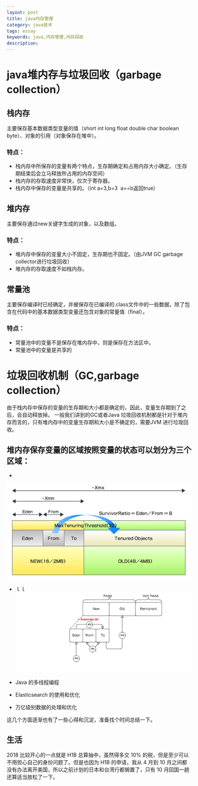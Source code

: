 ```yaml
---
layout: post
title: java内存管理
category: java技术
tags: essay
keywords: java,内存管理,内存回收
description:
---
```


# java堆内存与垃圾回收（garbage collection）

## 栈内存
主要保存基本数据类型变量的值（short int long float double char boolean byte）、对象的引用（对象保存在堆中）。
### 特点：
- 栈内存中所保存的变量有两个特点，生存期确定和占用内存大小确定。（生存期结束后会立马释放所占用的内存空间）
- 栈内存的存取速度非常快，仅次于寄存器。
- 栈内存中保存的变量是共享的。（int a=3,b=3  a==b返回true）

## 堆内存
主要保存通过new关键字生成的对象，以及数组。
### 特点：
- 堆内存中保存的变量大小不固定，生存期也不固定。（由JVM GC garbage collector进行垃圾回收）
- 堆内存的存取速度不如栈内存。

## 常量池
主要保存编译时已经确定，并被保存在已编译的.class文件中的一些数据，除了包含在代码中的基本数据类型变量还包含对象的常量值（final）。
### 特点：
- 常量池中的变量不是保存在堆内存中，则是保存在方法区中。
- 常量池中的变量是共享的


# 垃圾回收机制（GC,garbage collection）
由于栈内存中保存的变量的生存期和大小都是确定的，因此，变量生存期到了之后，会自动释放掉。
一般我们讲到的GC或者Java 垃圾回收机制都是针对于堆内存而言的，只有堆内存中的变量生存期和大小是不确定的，需要JVM 进行垃圾回收。

## 堆内存保存变量的区域按照变量的状态可以划分为三个区域：
- 
![](https://github.com/thimberg/thimberg.github.io/blob/master/_posts/life/javaMemory1.PNG)
- ｌｌ
![](https://github.com/thimberg/thimberg.github.io/blob/master/_posts/life/20150330212335.png)

- Java 的多线程编程
- Elasticsearch 的使用和优化
- 万亿级别数据的处理和优化

这几个方面逐渐也有了一些心得和沉淀，准备找个时间总结一下。

## 生活

2018 比较开心的一点就是 H1B 总算抽中，虽然得多交 10% 的税，但是至少可以不用担心自己的身份问题了。但是也因为 H1B 的申请，我从 4 月到 10 月之间都没有办法离开美国，所以之前计划的日本和台湾行都搁置了，只有 10 月回国一趟还算适当放松了一下。




